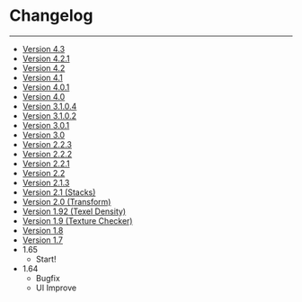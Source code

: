 # Changelog
---
- [Version 4.3](changelg/release_note_4.3.md)
- [Version 4.2.1](changelg/release_note_4.2.1.md)
- [Version 4.2](changelg/release_note_4.2.md)
- [Version 4.1](changelg/release_note_4.1.md)
- [Version 4.0.1](changelg/release_note_4.0.1.md)
- [Version 4.0](changelg/release_note_4.0.md)
- [Version 3.1.0.4](changelg/release_note_3.1.0.4.md)
- [Version 3.1.0.2](changelg/release_note_3.1.0.2.md)
- [Version 3.0.1](changelg/release_note_3.0.1.md)
- [Version 3.0](changelg/release_note_3.0.md)
- [Version 2.2.3](changelg/release_note_2.2.3.md)
- [Version 2.2.2](changelg/release_note_2.2.2.md)
- [Version 2.2.1](changelg/release_note_2.2.1.md)
- [Version 2.2](changelg/release_note_2.2.md)
- [Version 2.1.3](changelg/release_note_2.1.3.md)
- [Version 2.1 (Stacks)](changelg/release_note_2.1.md)
- [Version 2.0 (Transform)](changelg/release_note_2.0.md)
- [Version 1.92 (Texel Density)](changelg/release_note_1.92.md)
- [Version 1.9 (Texture Checker)](changelg/release_note_1.9.md)
- [Version 1.8](changelg/release_note_1.8.md)
- [Version 1.7](changelg/release_note_1.7.md)
- 1.65
    - Start!
- 1.64
    - Bugfix
    - UI Improve